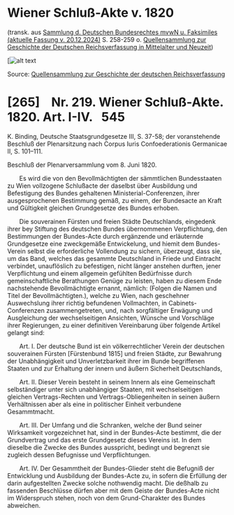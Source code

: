 # Wiener Schluß-Akte v. 1820
(transk. aus [Sammlung d. Deutschen Bundesrechtes mvwN u. Faksimiles (aktuelle Fassung v. 20.12.2024)](https://drive.proton.me/urls/MEY7CR9XXM#rIhfRk0TC47j) S. 258-259 o. [Quellensammlung zur Geschichte der Deutschen Reichsverfassung in Mittelalter und Neuzeit](https://de.wikisource.org/wiki/Quellensammlung_zur_Geschichte_der_Deutschen_Reichsverfassung_in_Mittelalter_und_Neuzeit))

[![alt text](https://upload.wikimedia.org/wikipedia/commons/7/76/De_Zeumer_V2_545.jpg)

Source: [Quellensammlung zur Geschichte der deutschen Reichsverfassung](https://commons.wikimedia.org/w/index.php?title=Category:Quellensammlung_zur_Geschichte_der_deutschen_Reichsverfassung&filefrom=De+Zeumer+V2+401.jpg#mw-category-media)

# [265]    Nr. 219. Wiener Schluß-Akte. 1820. Art. I-IV.   545

K. Binding, Deutsche Staatsgrundgesetze III, S. 37-58; der voranstehende Beschluß der Plenarsitzung nach Corpus Iuris Confoederationis Germanicae II, S. 101–111.

Beschluß der Plenarversammlung vom 8. Juni 1820.

       Es wird die von den Bevollmächtigten der sämmtlichen Bundesstaaten zu Wien vollzogene Schlußacte der daselbst über Ausbildung und Befestigung des Bundes gehaltenen Ministerial-Conferenzen, ihrer ausgesprochenen Bestimmung gemäß,
       zu einem, der Bundesacte an Kraft und Gültigkeit gleichen Grundgesetze des Bundes erhoben.

       Die souverainen Fürsten und freien Städte Deutschlands, eingedenk ihrer bey Stiftung des deutschen Bundes übernommenen Verpflichtung, den Bestimmungen der Bundes-Acte durch ergänzende und erläuternde Grundgesetze eine zweckgemäße
       Entwickelung, und hiemit dem Bundes-Verein selbst die erforderliche Vollendung zu sichern, überzeugt, dass sie, um das Band, welches das gesammte Deutschland in Friede und Eintracht verbindet, unauflöslich zu befestigen,
       nicht länger anstehen durften, jener Verpflichtung und einem allgemein gefühlten Bedürfnisse durch gemeinschaftliche Berathungen Genüge zu leisten, haben zu diesem Ende nachstehende Bevollmächtigte ernannt, nämlich:
       (Folgen die Namen und Titel der Bevollmächtigten.), welche zu Wien, nach geschehner Auswechslung ihrer richtig befundenen Vollmachten, in Cabinets-Conferenzen zusammengetreten, und, nach sorgfältiger Erwägung und Ausgleichung der
       wechselseitigen Ansichten, Wünsche und Vorschläge ihrer Regierungen, zu einer definitiven Vereinbarung über folgende Artikel gelangt sind:
       
       Art. I. Der deutsche Bund ist ein völkerrechtlicher Verein der deutschen souverainen Fürsten [Fürstenbund 1815] und freien Städte, zur Bewahrung der Unabhängigkeit und Unverletzbarkeit ihrer im Bunde begriffenen Staaten und zur Erhaltung
       der innern und äußern Sicherheit Deutschlands,
       
       Art. II. Dieser Verein besteht in seinem Innern als eine Gemeinschaft selbständiger unter sich unabhängiger Staaten, mit wechselseitigen gleichen Vertrags-Rechten und Vertrags-Obliegenheiten in seinen äußern Verhältnissen aber als eine
       in politischer Einheit verbundene Gesammtmacht.
       
       Art. III. Der Umfang und die Schranken, welche der Bund seiner Wirksamkeit vorgezeichnet hat, sind in der Bundes-Acte bestimmt, die der Grundvertrag und das erste Grundgesetz dieses Vereins ist. In dem dieselbe die Zwecke des Bundes ausspricht,
       bedingt und begrenzt sie zugleich dessen Befugnisse und Verpflichtungen.
       
       Art. IV. Der Gesammtheit der Bundes-Glieder steht die Befugniß der Entwicklung und Ausbildung der Bundes-Acte zu, in sofern die Erfüllung der darin aufgestellten Zwecke solche nothwendig macht. Die deßhalb zu fassenden Beschlüsse dürfen
       aber mit dem Geiste der Bundes-Acte nicht im Widerspruch stehen, noch von dem Grund-Charakter des Bundes abweichen.

